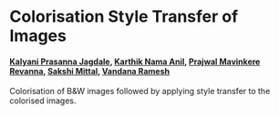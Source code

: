 # Colorisation Style Transfer of Images

#### [Kalyani Prasanna Jagdale](https://github.com/kalyanijagdale), [Karthik Nama Anil](https://github.com/KarthikNA), [Prajwal Mavinkere Revanna](https://github.com/PrajwalM-R), [Sakshi Mittal](https://github.com/SakshiPM), [Vandana Ramesh](https://github.com/vandanaramesh14)  

Colorisation of B&amp;W images followed by applying style transfer to the colorised images.
